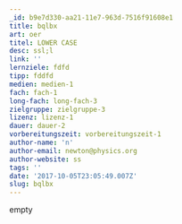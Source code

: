 ```yaml
---
_id: b9e7d330-aa21-11e7-963d-7516f91608e1
title: bqlbx
art: oer
titel: LOWER CASE
desc: ssl;l
link: ''
lernziele: fdfd
tipp: fddfd
medien: medien-1
fach: fach-1
long-fach: long-fach-3
zielgruppe: zielgruppe-3
lizenz: lizenz-1
dauer: dauer-2
vorbereitungszeit: vorbereitungszeit-1
author-name: 'n'
author-email: newton@physics.org
author-website: ss
tags: ''
date: '2017-10-05T23:05:49.007Z'
slug: bqlbx
---
```

empty
